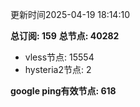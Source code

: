 更新时间2025-04-19 18:14:10

**总订阅: 159**
**总节点: 40282**
- vless节点: 15554
- hysteria2节点: 2

**google ping有效节点: 618**
